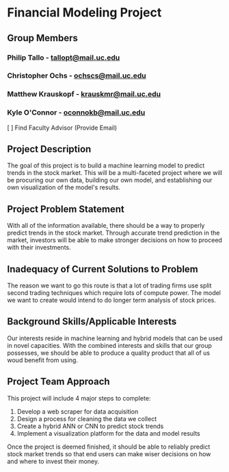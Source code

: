 # **Financial Modeling Project**
## **Group Members**
### Philip Tallo - tallopt@mail.uc.edu
### Christopher Ochs - ochscs@mail.uc.edu
### Matthew Krauskopf - krauskmr@mail.uc.edu
### Kyle O'Connor - oconnokb@mail.uc.edu

[ ] Find Faculty Advisor (Provide Email)

## Project Description
The goal of this project is to build a machine learning model to predict trends in the stock market.
This will be a multi-faceted project where we will be procuring our own data,
building our own model, and establishing our own visualization of the model's results.

## Project Problem Statement
With all of the information available, there should be a way to properly predict trends
in the stock market. Through accurate trend prediction in the market, investors will be able to make stronger decisions on how to proceed with their investments.

## Inadequacy of Current Solutions to Problem
The reason we want to go this route is that a lot of trading firms use split second trading techniques which require lots of compute power. The model we want to create would intend to do longer term analysis of stock prices.

## Background Skills/Applicable Interests
Our interests reside in machine learning and hybrid models that can be used in novel capacities. With the combined interests and skills that our group possesses, we should be able to produce a quality product that all of us woud benefit from using. 

## Project Team Approach
This project will include 4 major steps to complete:
1) Develop a web scraper for data acquisition
2) Design a process for cleaning the data we collect
3) Create a hybrid ANN or CNN to predict stock trends
4) Implement a visualization platform for the data and model results

Once the project is deemed finished, it should be able to reliably predict stock market trends so that end users can make wiser decisions on how and where to invest their money. 
